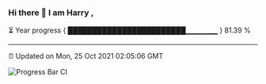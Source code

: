 ### Hi there 👋 I am Harry , 

⏳ Year progress { ████████████████████████▁▁▁▁▁▁ } 81.39 %

---

⏰ Updated on Mon, 25 Oct 2021 02:05:06 GMT

![Progress Bar CI](https://github.com/duykhang68/duykhang68/workflows/Progress%20Bar%20CI/badge.svg)
